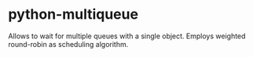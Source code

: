 python-multiqueue
=================

Allows to wait for multiple queues with a single object. Employs weighted round-robin as scheduling algorithm.
